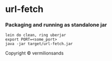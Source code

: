# url-fetch

### Packaging and running as standalone jar

```
lein do clean, ring uberjar
export PORT=<some_port>
java -jar target/url-fetch.jar
```

Copyright ©  vermilionsands
